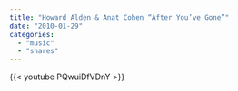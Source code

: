 ```yaml
---
title: "Howard Alden & Anat Cohen “After You’ve Gone”"
date: "2010-01-29"
categories:
  - "music"
  - "shares"
---
```


{{< youtube PQwuiDfVDnY >}}
